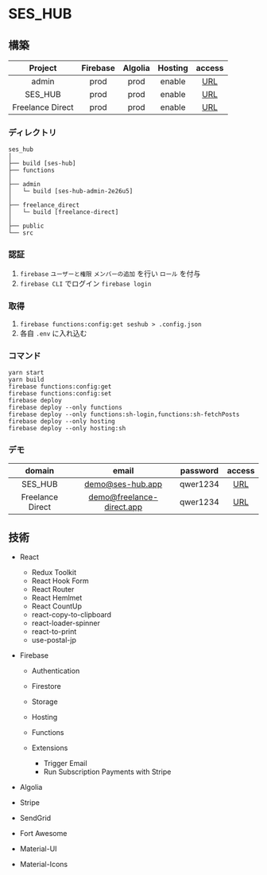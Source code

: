 # SES_HUB

## 構築

|     Project      | Firebase | Algolia | Hosting |                    access                    |
| :--------------: | :------: | :-----: | :-----: | :------------------------------------------: |
|      admin       |   prod   |  prod   | enable  | [URL](https://ses-hub-admin-2e26u5.web.app/) |
|     SES_HUB      |   prod   |  prod   | enable  |         [URL](https://ses-hub.app/)          |
| Freelance Direct |   prod   |  prod   | enable  |     [URL](https://freelance-direct.app/)     |

### ディレクトリ

```
ses_hub
│
├── build [ses-hub]
├── functions
│
├── admin
│   └─ build [ses-hub-admin-2e26u5]
│
├── freelance_direct
│   └─ build [freelance-direct]
│
├── public
└── src
```

### 認証

1. `firebase` `ユーザーと権限` `メンバーの追加` を行い `ロール` を付与
2. `firebase CLI` でログイン `firebase login`

### 取得

1. `firebase functions:config:get seshub > .config.json`
2. 各自 `.env` に入れ込む

### コマンド

```
yarn start
yarn build
firebase functions:config:get
firebase functions:config:set
firebase deploy
firebase deploy --only functions
firebase deploy --only functions:sh-login,functions:sh-fetchPosts
firebase deploy --only hosting
firebase deploy --only hosting:sh
```

### デモ

|      domain      |           email           | password |                access                |
| :--------------: | :-----------------------: | :------: | :----------------------------------: |
|     SES_HUB      |     demo@ses-hub.app      | qwer1234 |     [URL](https://ses-hub.app/)      |
| Freelance Direct | demo@freelance-direct.app | qwer1234 | [URL](https://freelance-direct.app/) |

## 技術

- React

  - Redux Toolkit
  - React Hook Form
  - React Router
  - React Hemlmet
  - React CountUp
  - react-copy-to-clipboard
  - react-loader-spinner
  - react-to-print
  - use-postal-jp

- Firebase

  - Authentication
  - Firestore
  - Storage
  - Hosting
  - Functions

  - Extensions
    - Trigger Email
    - Run Subscription Payments with Stripe

- Algolia
- Stripe
- SendGrid

- Fort Awesome
- Material-UI
- Material-Icons
